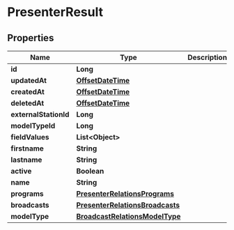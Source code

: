
# PresenterResult

## Properties
Name | Type | Description | Notes
------------ | ------------- | ------------- | -------------
**id** | **Long** |  | 
**updatedAt** | [**OffsetDateTime**](OffsetDateTime.md) |  | 
**createdAt** | [**OffsetDateTime**](OffsetDateTime.md) |  | 
**deletedAt** | [**OffsetDateTime**](OffsetDateTime.md) |  | 
**externalStationId** | **Long** |  |  [optional]
**modelTypeId** | **Long** |  | 
**fieldValues** | **List&lt;Object&gt;** |  |  [optional]
**firstname** | **String** |  |  [optional]
**lastname** | **String** |  |  [optional]
**active** | **Boolean** |  |  [optional]
**name** | **String** |  |  [optional]
**programs** | [**PresenterRelationsPrograms**](PresenterRelationsPrograms.md) |  |  [optional]
**broadcasts** | [**PresenterRelationsBroadcasts**](PresenterRelationsBroadcasts.md) |  |  [optional]
**modelType** | [**BroadcastRelationsModelType**](BroadcastRelationsModelType.md) |  |  [optional]



